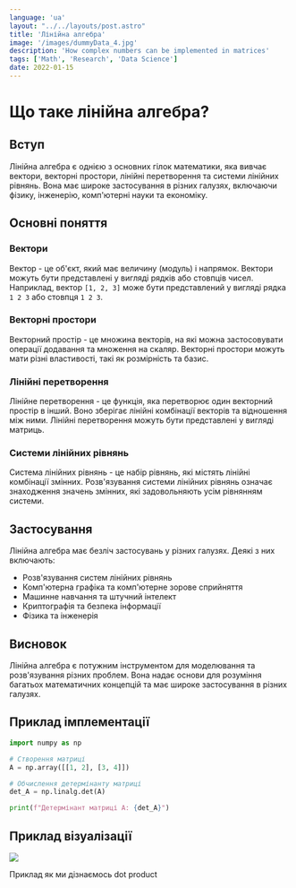 ```yaml
---
language: 'ua'
layout: "../../layouts/post.astro"
title: 'Лінійна алгебра'
image: '/images/dummyData_4.jpg'
description: 'How complex numbers can be implemented in matrices'
tags: ['Math', 'Research', 'Data Science']
date: 2022-01-15
---
```

# Що таке лінійна алгебра?
## Вступ
<div>

Лінійна алгебра є однією з основних гілок математики, яка вивчає вектори, векторні простори, лінійні перетворення та системи лінійних рівнянь. Вона має широке застосування в різних галузях, включаючи фізику, інженерію, комп'ютерні науки та економіку.
</div>

## Основні поняття

### Вектори

Вектор - це об'єкт, який має величину (модуль) і напрямок. Вектори можуть бути представлені у вигляді рядків або стовпців чисел. Наприклад, вектор `[1, 2, 3]` може бути представлений у вигляді рядка `1 2 3` або стовпця `1 2 3`.

### Векторні простори

Векторний простір - це множина векторів, на які можна застосовувати операції додавання та множення на скаляр. Векторні простори можуть мати різні властивості, такі як розмірність та базис.

### Лінійні перетворення

Лінійне перетворення - це функція, яка перетворює один векторний простір в інший. Воно зберігає лінійні комбінації векторів та відношення між ними. Лінійні перетворення можуть бути представлені у вигляді матриць.

### Системи лінійних рівнянь

Система лінійних рівнянь - це набір рівнянь, які містять лінійні комбінації змінних. Розв'язування системи лінійних рівнянь означає знаходження значень змінних, які задовольняють усім рівнянням системи.

## Застосування

Лінійна алгебра має безліч застосувань у різних галузях. Деякі з них включають:

- Розв'язування систем лінійних рівнянь
- Комп'ютерна графіка та комп'ютерне зорове сприйняття
- Машинне навчання та штучний інтелект
- Криптографія та безпека інформації
- Фізика та інженерія

## Висновок

Лінійна алгебра є потужним інструментом для моделювання та розв'язування різних проблем. Вона надає основи для розуміння багатьох математичних концепцій та має широке застосування в різних галузях.

## Приклад імплементації

```python
import numpy as np

# Створення матриці
A = np.array([[1, 2], [3, 4]])

# Обчислення детермінанту матриці
det_A = np.linalg.det(A)

print(f"Детермінант матриці A: {det_A}")
```

## Приклад візуалізації
<div class="flex justify-center items-center">
<img src="https://upload.wikimedia.org/wikipedia/commons/b/bf/Matris.png" class="w-48">
<p class="">Приклад як ми дізнаємось dot product</p>
</div>